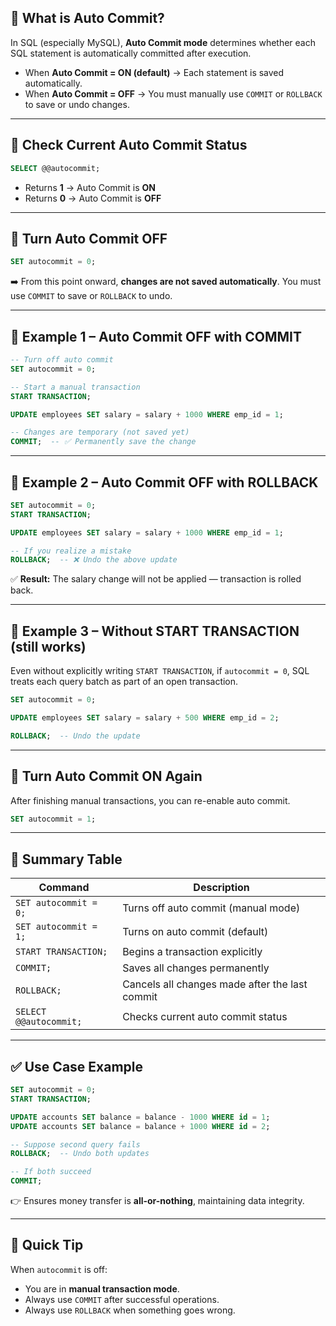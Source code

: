 

## 🧩 What is Auto Commit?

In SQL (especially MySQL), **Auto Commit mode** determines whether each SQL statement is automatically committed after execution.

- When **Auto Commit = ON (default)** → Each statement is saved automatically.
- When **Auto Commit = OFF** → You must manually use `COMMIT` or `ROLLBACK` to save or undo changes.

---

## 🔹 Check Current Auto Commit Status

```sql
SELECT @@autocommit;
````

* Returns **1** → Auto Commit is **ON**
* Returns **0** → Auto Commit is **OFF**

---

## 🔹 Turn Auto Commit OFF

```sql
SET autocommit = 0;
```

➡️ From this point onward, **changes are not saved automatically**.
You must use `COMMIT` to save or `ROLLBACK` to undo.

---

## 🔹 Example 1 – Auto Commit OFF with COMMIT

```sql
-- Turn off auto commit
SET autocommit = 0;

-- Start a manual transaction
START TRANSACTION;

UPDATE employees SET salary = salary + 1000 WHERE emp_id = 1;

-- Changes are temporary (not saved yet)
COMMIT;  -- ✅ Permanently save the change
```

---

## 🔹 Example 2 – Auto Commit OFF with ROLLBACK

```sql
SET autocommit = 0;
START TRANSACTION;

UPDATE employees SET salary = salary + 1000 WHERE emp_id = 1;

-- If you realize a mistake
ROLLBACK;  -- ❌ Undo the above update
```

✅ **Result:** The salary change will not be applied — transaction is rolled back.

---

## 🔹 Example 3 – Without START TRANSACTION (still works)

Even without explicitly writing `START TRANSACTION`, if `autocommit = 0`,
SQL treats each query batch as part of an open transaction.

```sql
SET autocommit = 0;

UPDATE employees SET salary = salary + 500 WHERE emp_id = 2;

ROLLBACK;  -- Undo the update
```

---

## 🔹 Turn Auto Commit ON Again

After finishing manual transactions, you can re-enable auto commit.

```sql
SET autocommit = 1;
```

---

## 🧭 Summary Table

| Command                | Description                                    |
| ---------------------- | ---------------------------------------------- |
| `SET autocommit = 0;`  | Turns off auto commit (manual mode)            |
| `SET autocommit = 1;`  | Turns on auto commit (default)                 |
| `START TRANSACTION;`   | Begins a transaction explicitly                |
| `COMMIT;`              | Saves all changes permanently                  |
| `ROLLBACK;`            | Cancels all changes made after the last commit |
| `SELECT @@autocommit;` | Checks current auto commit status              |

---

## ✅ Use Case Example

```sql
SET autocommit = 0;
START TRANSACTION;

UPDATE accounts SET balance = balance - 1000 WHERE id = 1;
UPDATE accounts SET balance = balance + 1000 WHERE id = 2;

-- Suppose second query fails
ROLLBACK;  -- Undo both updates

-- If both succeed
COMMIT;
```

👉 Ensures money transfer is **all-or-nothing**, maintaining data integrity.

---

## 🔸 Quick Tip

When `autocommit` is off:

* You are in **manual transaction mode**.
* Always use `COMMIT` after successful operations.
* Always use `ROLLBACK` when something goes wrong.
